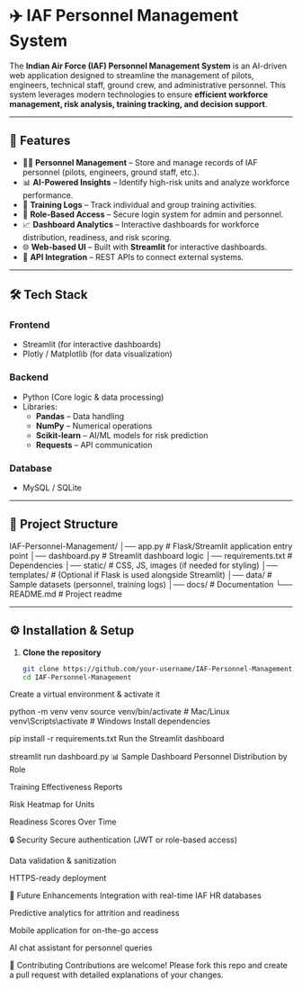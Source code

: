 # ✈️ IAF Personnel Management System

The **Indian Air Force (IAF) Personnel Management System** is an AI-driven web application designed to streamline the management of pilots, engineers, technical staff, ground crew, and administrative personnel. This system leverages modern technologies to ensure **efficient workforce management, risk analysis, training tracking, and decision support**.

---

## 🚀 Features

- 👨‍✈️ **Personnel Management** – Store and manage records of IAF personnel (pilots, engineers, ground staff, etc.).  
- 📊 **AI-Powered Insights** – Identify high-risk units and analyze workforce performance.  
- 📝 **Training Logs** – Track individual and group training activities.  
- 🔐 **Role-Based Access** – Secure login system for admin and personnel.  
- 📈 **Dashboard Analytics** – Interactive dashboards for workforce distribution, readiness, and risk scoring.  
- 🌐 **Web-based UI** – Built with **Streamlit** for interactive dashboards.  
- 📡 **API Integration** – REST APIs to connect external systems.  

---

## 🛠️ Tech Stack

### **Frontend**
- Streamlit (for interactive dashboards)  
- Plotly / Matplotlib (for data visualization)  

### **Backend**
- Python (Core logic & data processing)  
- Libraries:  
  - **Pandas** – Data handling  
  - **NumPy** – Numerical operations  
  - **Scikit-learn** – AI/ML models for risk prediction  
  - **Requests** – API communication  

### **Database**
- MySQL / SQLite  

---

## 📂 Project Structure

IAF-Personnel-Management/
│── app.py # Flask/Streamlit application entry point
│── dashboard.py # Streamlit dashboard logic
│── requirements.txt # Dependencies
│── static/ # CSS, JS, images (if needed for styling)
│── templates/ # (Optional if Flask is used alongside Streamlit)
│── data/ # Sample datasets (personnel, training logs)
│── docs/ # Documentation
└── README.md # Project readme

---

## ⚙️ Installation & Setup

1. **Clone the repository**  
   ```bash
   git clone https://github.com/your-username/IAF-Personnel-Management.git
   cd IAF-Personnel-Management
Create a virtual environment & activate it


python -m venv venv
source venv/bin/activate   # Mac/Linux
venv\Scripts\activate      # Windows
Install dependencies


pip install -r requirements.txt
Run the Streamlit dashboard


streamlit run dashboard.py
📊 Sample Dashboard
Personnel Distribution by Role

Training Effectiveness Reports

Risk Heatmap for Units

Readiness Scores Over Time

🔒 Security
Secure authentication (JWT or role-based access)

Data validation & sanitization

HTTPS-ready deployment

📌 Future Enhancements
Integration with real-time IAF HR databases

Predictive analytics for attrition and readiness

Mobile application for on-the-go access

AI chat assistant for personnel queries

🤝 Contributing
Contributions are welcome! Please fork this repo and create a pull request with detailed explanations of your changes.